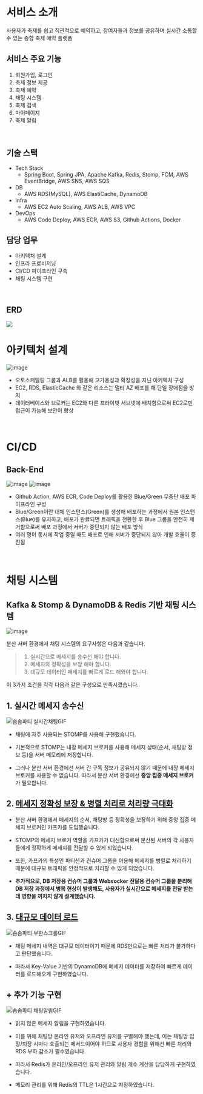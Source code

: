# 서비스 소개
사용자가 축제를 쉽고 직관적으로 예약하고, 참여자들과 정보를 공유하며 실시간 소통할 수 있는 종합 축제 예약 플랫폼

## 서비스 주요 기능
1. 회원가입, 로그인
2. 축제 정보 제공
3. 축제 예약 
4. 채팅 시스템
5. 축제 검색
6. 마이페이지
7. 축제 알림 


<br/>


## 기술 스택
- Tech Stack
  - Spring Boot, Spring JPA, Apache Kafka, Redis, Stomp, FCM, AWS EventBridge, AWS SNS, AWS SQS
- DB
  - AWS RDS(MySQL), AWS ElastiCache, DynamoDB
- Infra
  - AWS EC2 Auto Scaling, AWS ALB, AWS VPC
- DevOps
  - AWS Code Deploy, AWS ECR, AWS S3, Github Actions, Docker
 
## 담당 업무 
- 아키텍처 설계
- 인프라 프로비저닝
- CI/CD 파이프라인 구축
- 채팅 시스템 구현


<br/>

## ERD
<img src="https://github.com/user-attachments/assets/ce39f713-489f-46b5-b8aa-b778a05ecf27" />

<br/>


# 아키텍처 설계
![image](https://github.com/user-attachments/assets/bcd3da7f-7b91-4f23-93d5-1734c79c6f40)

- 오토스케일링 그룹과 ALB를 활용해 고가용성과 확장성을 지닌 아키텍처 구성
- EC2, RDS, ElasticCache 와 같은 리소스는 멀티 AZ 배포를 해 단일 장애점을 방지
- 데이터베이스와 브로커는 EC2와 다른 프라이빗 서브넷에 배치함으로써 EC2로만 접근이 가능해 보안이 향상


<br/>


# CI/CD
## Back-End
![image](https://github.com/user-attachments/assets/9e189e86-3002-415f-916c-6c47c2917f64)
![image](https://github.com/user-attachments/assets/06a1b010-6010-460a-b3ee-1c4803f59ffd)

- Github Action, AWS ECR, Code Deploy를 활용한 Blue/Green 무중단 배포 파이프라인 구성
- Blue/Green이란 대체 인스턴스(Green)를 생성해 배포하는 과정에서 원본 인스턴스(Blue)를 유지하고, 배포가 완료되면 트래픽을 전환한 후 Blue 그룹을 안전히 제거함으로써 배포 과정에서 서버가 중단되지 않는 배포 방식
- 여러 명이 동시에 작업 중일 때도 배포로 인해 서버가 중단되지 않아 개발 효율이 증진됨

<br/>


# 채팅 시스템

## Kafka & Stomp & DynamoDB & Redis 기반 채팅 시스템
![image](https://github.com/user-attachments/assets/ca1763a3-d521-4525-9da0-22dbe8be6b0f)

분산 서버 환경에서 채팅 시스템의 요구사항은 다음과 같습니다. 

> 1. 실시간으로 메세지를 송수신 해야 합니다.
> 2. 메세지의 정확성을 보장 해야 합니다. 
> 3. 대규모 데이터인 메세지를 빠르게 로드 해와야 합니다.

이 3가지 조건을 각각 다음과 같은 구성으로 만족시켰습니다.

## 1. 실시간 메세지 송수신

![솜솜파티 실시간채팅GIF](https://github.com/user-attachments/assets/e7b3333c-83f3-45d8-a0e0-f50c17e7221e)


- 채팅에 자주 사용되는 STOMP를 사용해 구현했습니다. 

- 기본적으로 STOMP는 내장 메세지 브로커를 사용해 메세지 상태(순서, 채팅방 정보 등)을 서버 메모리에 저장합니다.

- 그러나 분산 서버 환경에선 서버 간 구독 정보가 공유되지 않기 때문에 내장 메세지 브로커를 사용할 수 없습니다. 따라서 분산 서버 환경에선 **중앙 집중 메세지 브로커**가 필요합니다.

## 2. [메세지 정확성 보장 & 병렬 처리로 처리량 극대화](https://velog.io/@dlrkdus/StompKafka-%EA%B8%B0%EB%B0%98-%EC%B1%84%ED%8C%85-%EC%84%9C%EB%B2%84-%EA%B5%AC%EC%B6%95-1-%EC%96%91%EB%B0%A9%ED%96%A5-%ED%86%B5%EC%8B%A0-%EA%B5%AC%ED%98%84-6ce00xxv)

- 분산 서버 환경에서 메세지의 순서, 채팅방 등 정확성을 보장하기 위해 중앙 집중 메세지 브로커인 카프카를 도입했습니다.
  
- STOMP의 메세지 브로커 역할을 카프카가 대신함으로써 분산된 서버의 각 사용자들에게 정확하게 메세지를 전달할 수 있게 되었습니다.
  
- 또한, 카프카의 특성인 파티션과 컨슈머 그룹을 이용해 메세지를 병렬로 처리하기 때문에 대규모 트래픽을 안정적으로 처리할 수 있게 되었습니다.
  
- **추가적으로, DB 저장용 컨슈머 그룹과 Websocker 전달용 컨슈머 그룹을 분리해 DB 저장 과정에서 병목 현상이 발생해도, 사용자가 실시간으로 메세지를 전달 받는 데 영향을 끼치지 않게 설계했습니다.**

## 3.  [대규모 데이터 로드](https://velog.io/@dlrkdus/StompKafka-%EA%B8%B0%EB%B0%98-%EC%B1%84%ED%8C%85-%EC%84%9C%EB%B2%84-%EA%B5%AC%EC%B6%95-2-Redis%EC%99%80-NoSQL-%EA%B5%AC%ED%98%84)

![솜솜파티 무한스크롤GIF](https://github.com/user-attachments/assets/76fd8e91-3e8b-4e58-9d18-c02255ba92d0)


- 채팅 메세지 내역은 대규모 데이터이기 때문에 RDS만으로는 빠른 처리가 불가하다고 판단했습니다.
  
- 따라서 Key-Value 기반의 DynamoDB에 메세지 데이터를 저장하여 빠르게 데이터를 로드해오게 구현하였습니다. 

## + 추가 기능 구현

![솜솜파티 채팅알림GIF](https://github.com/user-attachments/assets/a68216a8-ae4e-4ccd-a4dc-c86b8fe222c3)

- 읽지 않은 메세지 알림을 구현하였습니다.
  
- 이를 위해 채팅방 온라인 유저와 오프라인 유저를 구별해야 했는데, 이는 채팅방 입장/퇴장 시마다 호출되는 메서드이어야 하므로 사용자 경험을 위해선 빠른 처리와 RDS 부하 감소가 필수였습니다.
  
- 따라서 Redis가 온라인/오프라인 유저 관리와 알림 개수 계산을 담당하게 구현하였습니다.

- 메모리 관리를 위해 Redis의 TTL은 1시간으로 지정하였습니다. 

